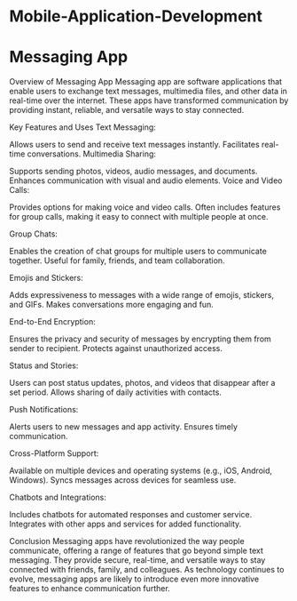 # Mobile-Application-Development
# Messaging App
Overview of Messaging App
Messaging app are software applications that enable users to exchange text messages, multimedia files, and other data in real-time over the internet. These apps have transformed communication by providing instant, reliable, and versatile ways to stay connected.

Key Features and Uses
Text Messaging:

Allows users to send and receive text messages instantly.
Facilitates real-time conversations.
Multimedia Sharing:

Supports sending photos, videos, audio messages, and documents.
Enhances communication with visual and audio elements.
Voice and Video Calls:

Provides options for making voice and video calls.
Often includes features for group calls, making it easy to connect with multiple people at once.

Group Chats:

Enables the creation of chat groups for multiple users to communicate together.
Useful for family, friends, and team collaboration.

Emojis and Stickers:

Adds expressiveness to messages with a wide range of emojis, stickers, and GIFs.
Makes conversations more engaging and fun.

End-to-End Encryption:

Ensures the privacy and security of messages by encrypting them from sender to recipient.
Protects against unauthorized access.

Status and Stories:

Users can post status updates, photos, and videos that disappear after a set period.
Allows sharing of daily activities with contacts.

Push Notifications:

Alerts users to new messages and app activity.
Ensures timely communication.

Cross-Platform Support:

Available on multiple devices and operating systems (e.g., iOS, Android, Windows).
Syncs messages across devices for seamless use.

Chatbots and Integrations:

Includes chatbots for automated responses and customer service.
Integrates with other apps and services for added functionality.

Conclusion
Messaging apps have revolutionized the way people communicate, offering a range of features that go beyond simple text messaging. They provide secure, real-time, and versatile ways to stay connected with friends, family, and colleagues. As technology continues to evolve, messaging apps are likely to introduce even more innovative features to enhance communication further.








